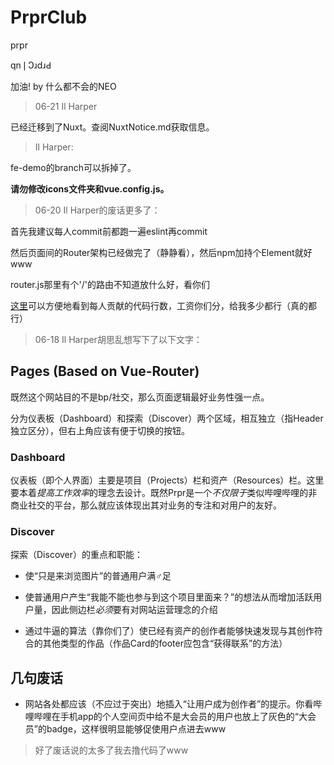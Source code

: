 # PrprClub

prpr

qn❘ↃɹdɹԀ

加油! by 什么都不会的NEO

> 06-21 Il Harper

已经迁移到了Nuxt。查阅NuxtNotice.md获取信息。

> Il Harper:

fe-demo的branch可以拆掉了。

**请勿修改icons文件夹和vue.config.js。**

> 06-20 Il Harper的废话更多了：

首先我建议每人commit前都跑一遍eslint再commit

然后页面间的Router架构已经做完了（静静看），然后npm加持个Element就好www

router.js那里有个'/'的路由不知道放什么好，看你们

[这里](https://github.com/phields/PrprClub/graphs/contributors)可以方便地看到每人贡献的代码行数，工资你们分，给我多少都行（真的都行）

> 06-18 Il Harper胡思乱想写下了以下文字：

## Pages (Based on Vue-Router)

既然这个网站目的不是bp/社交，那么页面逻辑最好业务性强一点。

分为仪表板（Dashboard）和探索（Discover）两个区域，相互独立（指Header独立区分），但右上角应该有便于切换的按钮。

### Dashboard

仪表板（即个人界面）主要是项目（Projects）栏和资产（Resources）栏。这里要本着*提高工作效率*的理念去设计。既然Prpr是一个*不仅限于*类似哔哩哔哩的非商业社交的平台，那么就应该体现出其对业务的专注和对用户的友好。

### Discover

探索（Discover）的重点和职能：

* 使“只是来浏览图片”的普通用户满♂足

* 使普通用户产生“我能不能也参与到这个项目里面来？”的想法从而增加活跃用户量，因此侧边栏*必须*要有对网站运营理念的介绍

* 通过牛逼的算法（靠你们了）使已经有资产的创作者能够快速发现与其创作符合的其他类型的作品（作品Card的footer应包含“获得联系”的方法）

## 几句废话

* 网站各处都应该（不应过于突出）地插入“让用户成为创作者”的提示。你看哔哩哔哩在手机app的个人空间页中给不是大会员的用户也放上了灰色的“大会员”的badge，这样很明显能够促使用户点进去www

> 好了废话说的太多了我去撸代码了www
